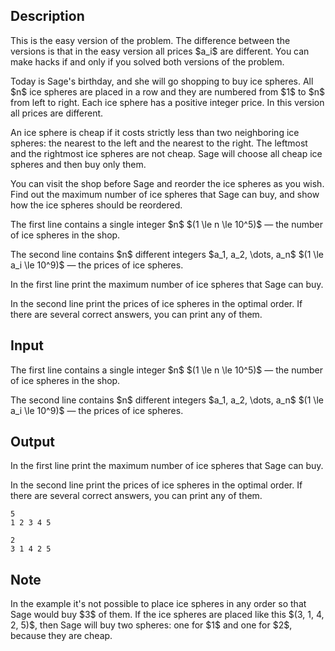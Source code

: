 ## Description

<div><p><span class="tex-font-style-bf">This is the easy version of the problem. The difference between the versions is that in the easy version all prices $a_i$ are different. You can make hacks if and only if you solved both versions of the problem.</span></p><p>Today is Sage's birthday, and she will go shopping to buy ice spheres. All $n$ ice spheres are placed in a row and they are numbered from $1$ to $n$ from left to right. Each ice sphere has a positive integer price. In this version all prices are different.</p><p>An ice sphere is cheap if it costs strictly less than two neighboring ice spheres: the nearest to the left and the nearest to the right. The leftmost and the rightmost ice spheres are not cheap. Sage will choose all cheap ice spheres and then buy only them.</p><p>You can visit the shop before Sage and reorder the ice spheres as you wish. Find out the maximum number of ice spheres that Sage can buy, and show how the ice spheres should be reordered.</p></div><div class="input-specification"><p>The first line contains a single integer $n$ $(1 \le n \le 10^5)$&nbsp;— the number of ice spheres in the shop.</p><p>The second line contains $n$ different integers $a_1, a_2, \dots, a_n$ $(1 \le a_i \le 10^9)$&nbsp;— the prices of ice spheres.</p></div><div class="output-specification"><p>In the first line print the maximum number of ice spheres that Sage can buy.</p><p>In the second line print the prices of ice spheres in the optimal order. If there are several correct answers, you can print any of them.</p></div>

## Input

<p>The first line contains a single integer $n$ $(1 \le n \le 10^5)$&nbsp;— the number of ice spheres in the shop.</p><p>The second line contains $n$ different integers $a_1, a_2, \dots, a_n$ $(1 \le a_i \le 10^9)$&nbsp;— the prices of ice spheres.</p>

## Output

<p>In the first line print the maximum number of ice spheres that Sage can buy.</p><p>In the second line print the prices of ice spheres in the optimal order. If there are several correct answers, you can print any of them.</p>





```input1
5
1 2 3 4 5
```




```output1
2
3 1 4 2 5
```



## Note

<p>In the example it's not possible to place ice spheres in any order so that Sage would buy $3$ of them. If the ice spheres are placed like this $(3, 1, 4, 2, 5)$, then Sage will buy two spheres: one for $1$ and one for $2$, because they are cheap.</p>
